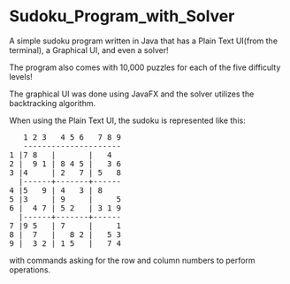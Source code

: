 # Sudoku_Program_with_Solver
A simple sudoku program written in Java that has a Plain Text UI(from the terminal), a Graphical UI, and even a solver!

The program also comes with 10,000 puzzles for each of the five difficulty levels!

The graphical UI was done using JavaFX and the solver utilizes the backtracking algorithm.

When using the Plain Text UI, the sudoku is represented like this:
<pre>
   1 2 3   4 5 6   7 8 9
   ---------------------
1 |7 8   |       |   4  
2 |  9 1 | 8 4 5 |   3 6
3 |4     | 2   7 | 5   8
  |------+-------+------
4 |5   9 | 4   3 | 8    
5 |3     | 9     |     5
6 |  4 7 | 5 2   | 3 1 9
  |------+-------+------
7 |9 5   | 7     |     1
8 |  7   |   8 2 |   5 3
9 |  3 2 | 1 5   |   7 4
</pre>
with commands asking for the row and column numbers to perform operations.
